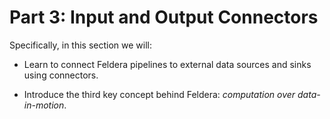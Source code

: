 # Part 3: Input and Output Connectors

Specifically, in this section we will:

- Learn to connect Feldera pipelines to external data sources and sinks using
  connectors.

- Introduce the third key concept behind Feldera: *computation over data-in-motion*.

